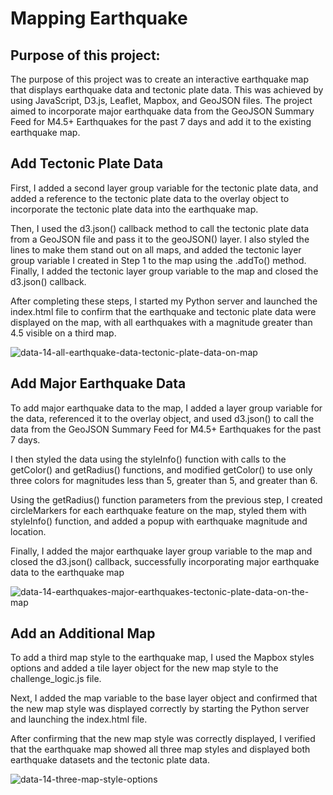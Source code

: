 # Mapping Earthquake
## Purpose of this project:
The purpose of this project was to create an interactive earthquake map that displays earthquake data and tectonic plate data. This was achieved by using JavaScript, D3.js, Leaflet, Mapbox, and GeoJSON files. The project aimed to incorporate major earthquake data from the GeoJSON Summary Feed for M4.5+ Earthquakes for the past 7 days and add it to the existing earthquake map.

## Add Tectonic Plate Data
First, I added a second layer group variable for the tectonic plate data, and added a reference to the tectonic plate data to the overlay object to incorporate the tectonic plate data into the earthquake map.

Then, I used the d3.json() callback method to call the tectonic plate data from a GeoJSON file and pass it to the geoJSON() layer. I also styled the lines to make them stand out on all maps, and added the tectonic layer group variable I created in Step 1 to the map using the .addTo() method. Finally, I added the tectonic layer group variable to the map and closed the d3.json() callback.

After completing these steps, I started my Python server and launched the index.html file to confirm that the earthquake and tectonic plate data were displayed on the map, with all earthquakes with a magnitude greater than 4.5 visible on a third map.

![data-14-all-earthquake-data-tectonic-plate-data-on-map](https://user-images.githubusercontent.com/111480084/225198179-1511af8a-a999-47a1-90d5-387a8f188ac6.png)

## Add Major Earthquake Data
To add major earthquake data to the map, I added a layer group variable for the data, referenced it to the overlay object, and used d3.json() to call the data from the GeoJSON Summary Feed for M4.5+ Earthquakes for the past 7 days.

I then styled the data using the styleInfo() function with calls to the getColor() and getRadius() functions, and modified getColor() to use only three colors for magnitudes less than 5, greater than 5, and greater than 6.

Using the getRadius() function parameters from the previous step, I created circleMarkers for each earthquake feature on the map, styled them with styleInfo() function, and added a popup with earthquake magnitude and location.

Finally, I added the major earthquake layer group variable to the map and closed the d3.json() callback, successfully incorporating major earthquake data to the earthquake map

![data-14-earthquakes-major-earthquakes-tectonic-plate-data-on-the-map](https://user-images.githubusercontent.com/111480084/225198670-a05fe652-9394-421a-942f-913e59e04a9f.png)

## Add an Additional Map
To add a third map style to the earthquake map, I used the Mapbox styles options and added a tile layer object for the new map style to the challenge_logic.js file.

Next, I added the map variable to the base layer object and confirmed that the new map style was displayed correctly by starting the Python server and launching the index.html file.

After confirming that the new map style was correctly displayed, I verified that the earthquake map showed all three map styles and displayed both earthquake datasets and the tectonic plate data.

![data-14-three-map-style-options](https://user-images.githubusercontent.com/111480084/225198803-8f31a4da-b356-4dd3-9b7c-b81855779bfd.png)


